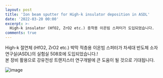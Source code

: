 ```yaml
---
layout: post
title: 'Ion beam sputter for High-k insulator deposition in ASDL'
date: '2022-03-20 00:00'
excerpt: >-
  High-k insulator (HfO2, ZrO2 etc.) 증착용 이온빔 스퍼터가 도입되었습니다.
comments: true
---
```

High-k 절연체 (HfO2, ZrO2 etc.) 박막 적층용 이온빔 스퍼터가 차세대 반도체 소자 연구실(ASDL)의 실험실 508호에 도입되었습니다.!    
본 장비 활용으로 강유전성 트랜지스터 연구개발에 큰 도움이 될 것으로 기대됩니다. 

![image](https://user-images.githubusercontent.com/32427749/159158197-ab702450-6113-42a0-ba49-c611510b9fc3.png)
